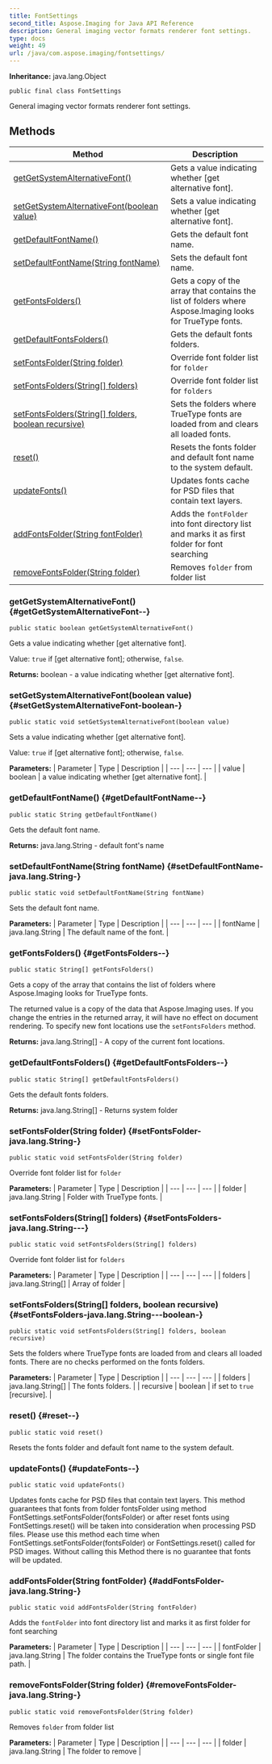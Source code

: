 ```yaml
---
title: FontSettings
second_title: Aspose.Imaging for Java API Reference
description: General imaging vector formats renderer font settings.
type: docs
weight: 49
url: /java/com.aspose.imaging/fontsettings/
---
```

**Inheritance:**
java.lang.Object
```
public final class FontSettings
```

General imaging vector formats renderer font settings.
## Methods

| Method | Description |
| --- | --- |
| [getGetSystemAlternativeFont()](#getGetSystemAlternativeFont--) | Gets a value indicating whether [get alternative font]. |
| [setGetSystemAlternativeFont(boolean value)](#setGetSystemAlternativeFont-boolean-) | Sets a value indicating whether [get alternative font]. |
| [getDefaultFontName()](#getDefaultFontName--) | Gets the default font name. |
| [setDefaultFontName(String fontName)](#setDefaultFontName-java.lang.String-) | Sets the default font name. |
| [getFontsFolders()](#getFontsFolders--) | Gets a copy of the array that contains the list of folders where Aspose.Imaging looks for TrueType fonts. |
| [getDefaultFontsFolders()](#getDefaultFontsFolders--) | Gets the default fonts folders. |
| [setFontsFolder(String folder)](#setFontsFolder-java.lang.String-) | Override font folder list for `folder` |
| [setFontsFolders(String[] folders)](#setFontsFolders-java.lang.String---) | Override font folder list for `folders` |
| [setFontsFolders(String[] folders, boolean recursive)](#setFontsFolders-java.lang.String---boolean-) | Sets the folders where TrueType fonts are loaded from and clears all loaded fonts. |
| [reset()](#reset--) | Resets the fonts folder and default font name to the system default. |
| [updateFonts()](#updateFonts--) | Updates fonts cache for PSD files that contain text layers. |
| [addFontsFolder(String fontFolder)](#addFontsFolder-java.lang.String-) | Adds the `fontFolder` into font directory list and marks it as first folder for font searching |
| [removeFontsFolder(String folder)](#removeFontsFolder-java.lang.String-) | Removes `folder` from folder list |
### getGetSystemAlternativeFont() {#getGetSystemAlternativeFont--}
```
public static boolean getGetSystemAlternativeFont()
```


Gets a value indicating whether [get alternative font].

Value: `true` if [get alternative font]; otherwise, `false`.

**Returns:**
boolean - a value indicating whether [get alternative font].
### setGetSystemAlternativeFont(boolean value) {#setGetSystemAlternativeFont-boolean-}
```
public static void setGetSystemAlternativeFont(boolean value)
```


Sets a value indicating whether [get alternative font].

Value: `true` if [get alternative font]; otherwise, `false`.

**Parameters:**
| Parameter | Type | Description |
| --- | --- | --- |
| value | boolean | a value indicating whether [get alternative font]. |

### getDefaultFontName() {#getDefaultFontName--}
```
public static String getDefaultFontName()
```


Gets the default font name.

**Returns:**
java.lang.String - default font's name
### setDefaultFontName(String fontName) {#setDefaultFontName-java.lang.String-}
```
public static void setDefaultFontName(String fontName)
```


Sets the default font name.

**Parameters:**
| Parameter | Type | Description |
| --- | --- | --- |
| fontName | java.lang.String | The default name of the font. |

### getFontsFolders() {#getFontsFolders--}
```
public static String[] getFontsFolders()
```


Gets a copy of the array that contains the list of folders where Aspose.Imaging looks for TrueType fonts.

The returned value is a copy of the data that Aspose.Imaging uses. If you change the entries in the returned array, it will have no effect on document rendering. To specify new font locations use the `setFontsFolders` method.

**Returns:**
java.lang.String[] - A copy of the current font locations.
### getDefaultFontsFolders() {#getDefaultFontsFolders--}
```
public static String[] getDefaultFontsFolders()
```


Gets the default fonts folders.

**Returns:**
java.lang.String[] - Returns system folder
### setFontsFolder(String folder) {#setFontsFolder-java.lang.String-}
```
public static void setFontsFolder(String folder)
```


Override font folder list for `folder`

**Parameters:**
| Parameter | Type | Description |
| --- | --- | --- |
| folder | java.lang.String | Folder with TrueType fonts. |

### setFontsFolders(String[] folders) {#setFontsFolders-java.lang.String---}
```
public static void setFontsFolders(String[] folders)
```


Override font folder list for `folders`

**Parameters:**
| Parameter | Type | Description |
| --- | --- | --- |
| folders | java.lang.String[] | Array of folder |

### setFontsFolders(String[] folders, boolean recursive) {#setFontsFolders-java.lang.String---boolean-}
```
public static void setFontsFolders(String[] folders, boolean recursive)
```


Sets the folders where TrueType fonts are loaded from and clears all loaded fonts. There are no checks performed on the fonts folders.

**Parameters:**
| Parameter | Type | Description |
| --- | --- | --- |
| folders | java.lang.String[] | The fonts folders. |
| recursive | boolean | if set to `true` [recursive]. |

### reset() {#reset--}
```
public static void reset()
```


Resets the fonts folder and default font name to the system default.

### updateFonts() {#updateFonts--}
```
public static void updateFonts()
```


Updates fonts cache for PSD files that contain text layers. This method guarantees that fonts from folder fontsFolder using method FontSettings.setFontsFolder(fontsFolder) or after reset fonts using FontSettings.reset() will be taken into consideration when processing PSD files. Please use this method each time when FontSettings.setFontsFolder(fontsFolder) or FontSettings.reset() called for PSD images. Without calling this Method there is no guarantee that fonts will be updated.

### addFontsFolder(String fontFolder) {#addFontsFolder-java.lang.String-}
```
public static void addFontsFolder(String fontFolder)
```


Adds the `fontFolder` into font directory list and marks it as first folder for font searching

**Parameters:**
| Parameter | Type | Description |
| --- | --- | --- |
| fontFolder | java.lang.String | The folder contains the TrueType fonts or single font file path. |

### removeFontsFolder(String folder) {#removeFontsFolder-java.lang.String-}
```
public static void removeFontsFolder(String folder)
```


Removes `folder` from folder list

**Parameters:**
| Parameter | Type | Description |
| --- | --- | --- |
| folder | java.lang.String | The folder to remove |


